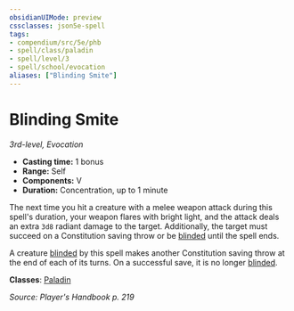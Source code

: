 ```yaml
---
obsidianUIMode: preview
cssclasses: json5e-spell
tags:
- compendium/src/5e/phb
- spell/class/paladin
- spell/level/3
- spell/school/evocation
aliases: ["Blinding Smite"]
---
```

# Blinding Smite
*3rd-level, Evocation*  

- **Casting time:** 1 bonus
- **Range:** Self
- **Components:** V
- **Duration:** Concentration, up to 1 minute

The next time you hit a creature with a melee weapon attack during this spell's duration, your weapon flares with bright light, and the attack deals an extra `3d8` radiant damage to the target. Additionally, the target must succeed on a Constitution saving throw or be [blinded](_conditions.md#blinded) until the spell ends.

A creature [blinded](_conditions.md#blinded) by this spell makes another Constitution saving throw at the end of each of its turns. On a successful save, it is no longer [blinded](_conditions.md#blinded).

**Classes**: [Paladin](compendium/classes/paladin.md)

*Source: Player's Handbook p. 219*